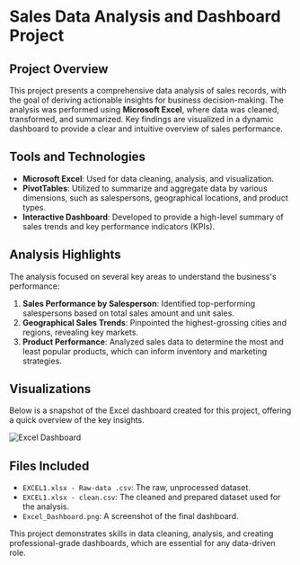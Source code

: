 # Sales Data Analysis and Dashboard Project

## Project Overview

This project presents a comprehensive data analysis of sales records, with the goal of deriving actionable insights for business decision-making. The analysis was performed using **Microsoft Excel**, where data was cleaned, transformed, and summarized. Key findings are visualized in a dynamic dashboard to provide a clear and intuitive overview of sales performance.

## Tools and Technologies

* **Microsoft Excel**: Used for data cleaning, analysis, and visualization.
* **PivotTables**: Utilized to summarize and aggregate data by various dimensions, such as salespersons, geographical locations, and product types.
* **Interactive Dashboard**: Developed to provide a high-level summary of sales trends and key performance indicators (KPIs).

## Analysis Highlights

The analysis focused on several key areas to understand the business's performance:

1.  **Sales Performance by Salesperson**: Identified top-performing salespersons based on total sales amount and unit sales.
2.  **Geographical Sales Trends**: Pinpointed the highest-grossing cities and regions, revealing key markets.
3.  **Product Performance**: Analyzed sales data to determine the most and least popular products, which can inform inventory and marketing strategies.

## Visualizations

Below is a snapshot of the Excel dashboard created for this project, offering a quick overview of the key insights.

![Excel Dashboard](Excel_Dashboard.jpg)
## Files Included

* `EXCEL1.xlsx - Raw-data .csv`: The raw, unprocessed dataset.
* `EXCEL1.xlsx - clean.csv`: The cleaned and prepared dataset used for the analysis.
* `Excel_Dashboard.png`: A screenshot of the final dashboard.

This project demonstrates skills in data cleaning, analysis, and creating professional-grade dashboards, which are essential for any data-driven role.
